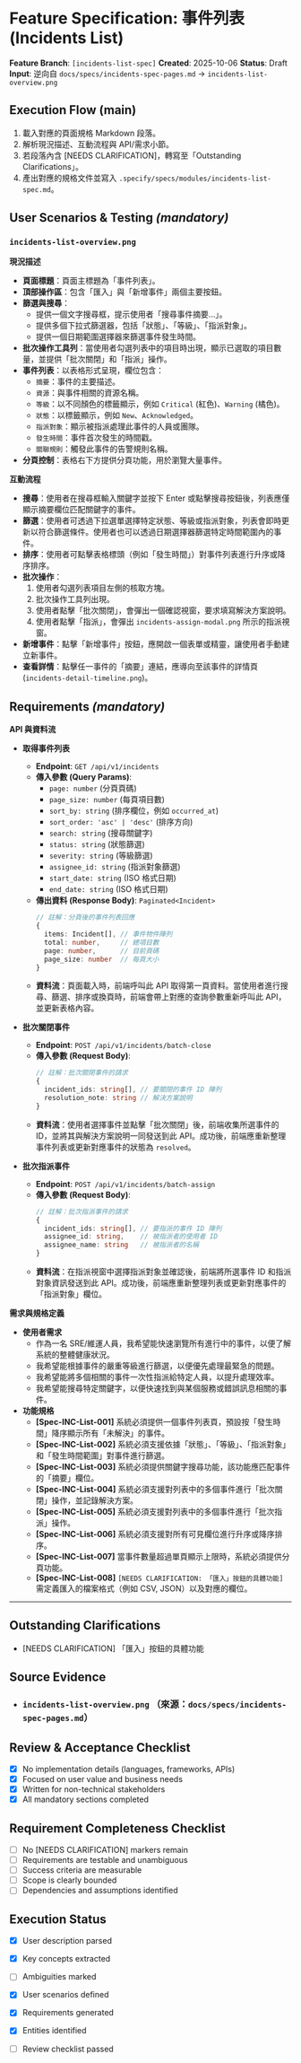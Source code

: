 # Feature Specification: 事件列表 (Incidents List)

**Feature Branch**: `[incidents-list-spec]`
**Created**: 2025-10-06
**Status**: Draft
**Input**: 逆向自 `docs/specs/incidents-spec-pages.md` → ``incidents-list-overview.png``

## Execution Flow (main)
1. 載入對應的頁面規格 Markdown 段落。
2. 解析現況描述、互動流程與 API/需求小節。
3. 若段落內含 [NEEDS CLARIFICATION]，轉寫至「Outstanding Clarifications」。
4. 產出對應的規格文件並寫入 `.specify/specs/modules/incidents-list-spec.md`。

## User Scenarios & Testing *(mandatory)*
### `incidents-list-overview.png`

**現況描述**
- **頁面標題**：頁面主標題為「事件列表」。
- **頂部操作區**：包含「匯入」與「新增事件」兩個主要按鈕。
- **篩選與搜尋**：
    - 提供一個文字搜尋框，提示使用者「搜尋事件摘要...」。
    - 提供多個下拉式篩選器，包括「狀態」、「等級」、「指派對象」。
    - 提供一個日期範圍選擇器來篩選事件發生時間。
- **批次操作工具列**：當使用者勾選列表中的項目時出現，顯示已選取的項目數量，並提供「批次關閉」和「指派」操作。
- **事件列表**：以表格形式呈現，欄位包含：
    - `摘要`：事件的主要描述。
    - `資源`：與事件相關的資源名稱。
    - `等級`：以不同顏色的標籤顯示，例如 `Critical` (紅色)、`Warning` (橘色)。
    - `狀態`：以標籤顯示，例如 `New`、`Acknowledged`。
    - `指派對象`：顯示被指派處理此事件的人員或團隊。
    - `發生時間`：事件首次發生的時間戳。
    - `關聯規則`：觸發此事件的告警規則名稱。
- **分頁控制**：表格右下方提供分頁功能，用於瀏覽大量事件。

**互動流程**
- **搜尋**：使用者在搜尋框輸入關鍵字並按下 Enter 或點擊搜尋按鈕後，列表應僅顯示摘要欄位匹配關鍵字的事件。
- **篩選**：使用者可透過下拉選單選擇特定狀態、等級或指派對象，列表會即時更新以符合篩選條件。使用者也可以透過日期選擇器篩選特定時間範圍內的事件。
- **排序**：使用者可點擊表格標頭（例如「發生時間」）對事件列表進行升序或降序排序。
- **批次操作**：
    1. 使用者勾選列表項目左側的核取方塊。
    2. 批次操作工具列出現。
    3. 使用者點擊「批次關閉」，會彈出一個確認視窗，要求填寫解決方案說明。
    4. 使用者點擊「指派」，會彈出 `incidents-assign-modal.png` 所示的指派視窗。
- **新增事件**：點擊「新增事件」按鈕，應開啟一個表單或精靈，讓使用者手動建立新事件。
- **查看詳情**：點擊任一事件的「摘要」連結，應導向至該事件的詳情頁 (`incidents-detail-timeline.png`)。

## Requirements *(mandatory)*
**API 與資料流**
- **取得事件列表**
    - **Endpoint**: `GET /api/v1/incidents`
    - **傳入參數 (Query Params)**:
        - `page: number` (分頁頁碼)
        - `page_size: number` (每頁項目數)
        - `sort_by: string` (排序欄位，例如 `occurred_at`)
        - `sort_order: 'asc' | 'desc'` (排序方向)
        - `search: string` (搜尋關鍵字)
        - `status: string` (狀態篩選)
        - `severity: string` (等級篩選)
        - `assignee_id: string` (指派對象篩選)
        - `start_date: string` (ISO 格式日期)
        - `end_date: string` (ISO 格式日期)
    - **傳出資料 (Response Body)**: `Paginated<Incident>`
        ```typescript
        // 註解：分頁後的事件列表回應
        {
          items: Incident[], // 事件物件陣列
          total: number,     // 總項目數
          page: number,      // 目前頁碼
          page_size: number  // 每頁大小
        }
        ```
    - **資料流**：頁面載入時，前端呼叫此 API 取得第一頁資料。當使用者進行搜尋、篩選、排序或換頁時，前端會帶上對應的查詢參數重新呼叫此 API，並更新表格內容。

- **批次關閉事件**
    - **Endpoint**: `POST /api/v1/incidents/batch-close`
    - **傳入參數 (Request Body)**:
        ```typescript
        // 註解：批次關閉事件的請求
        {
          incident_ids: string[], // 要關閉的事件 ID 陣列
          resolution_note: string // 解決方案說明
        }
        ```
    - **資料流**：使用者選擇事件並點擊「批次關閉」後，前端收集所選事件的 ID，並將其與解決方案說明一同發送到此 API。成功後，前端應重新整理事件列表或更新對應事件的狀態為 `resolved`。

- **批次指派事件**
    - **Endpoint**: `POST /api/v1/incidents/batch-assign`
    - **傳入參數 (Request Body)**:
        ```typescript
        // 註解：批次指派事件的請求
        {
          incident_ids: string[], // 要指派的事件 ID 陣列
          assignee_id: string,    // 被指派者的使用者 ID
          assignee_name: string   // 被指派者的名稱
        }
        ```
    - **資料流**：在指派視窗中選擇指派對象並確認後，前端將所選事件 ID 和指派對象資訊發送到此 API。成功後，前端應重新整理列表或更新對應事件的「指派對象」欄位。

**需求與規格定義**
- **使用者需求**
    - 作為一名 SRE/維運人員，我希望能快速瀏覽所有進行中的事件，以便了解系統的整體健康狀況。
    - 我希望能根據事件的嚴重等級進行篩選，以便優先處理最緊急的問題。
    - 我希望能將多個相關的事件一次性指派給特定人員，以提升處理效率。
    - 我希望能搜尋特定關鍵字，以便快速找到與某個服務或錯誤訊息相關的事件。
- **功能規格**
    - **[Spec-INC-List-001]** 系統必須提供一個事件列表頁，預設按「發生時間」降序顯示所有「未解決」的事件。
    - **[Spec-INC-List-002]** 系統必須支援依據「狀態」、「等級」、「指派對象」和「發生時間範圍」對事件進行篩選。
    - **[Spec-INC-List-003]** 系統必須提供關鍵字搜尋功能，該功能應匹配事件的「摘要」欄位。
    - **[Spec-INC-List-004]** 系統必須支援對列表中的多個事件進行「批次關閉」操作，並記錄解決方案。
    - **[Spec-INC-List-005]** 系統必須支援對列表中的多個事件進行「批次指派」操作。
    - **[Spec-INC-List-006]** 系統必須支援對所有可見欄位進行升序或降序排序。
    - **[Spec-INC-List-007]** 當事件數量超過單頁顯示上限時，系統必須提供分頁功能。
    - **[Spec-INC-List-008]** `[NEEDS CLARIFICATION: 「匯入」按鈕的具體功能]` 需定義匯入的檔案格式（例如 CSV, JSON）以及對應的欄位。

---

## Outstanding Clarifications
- [NEEDS CLARIFICATION] 「匯入」按鈕的具體功能

## Source Evidence
- ### `incidents-list-overview.png` （來源：`docs/specs/incidents-spec-pages.md`）

## Review & Acceptance Checklist
- [x] No implementation details (languages, frameworks, APIs)
- [x] Focused on user value and business needs
- [x] Written for non-technical stakeholders
- [x] All mandatory sections completed

## Requirement Completeness Checklist
- [ ] No [NEEDS CLARIFICATION] markers remain
- [ ] Requirements are testable and unambiguous
- [ ] Success criteria are measurable
- [ ] Scope is clearly bounded
- [ ] Dependencies and assumptions identified

## Execution Status
- [x] User description parsed
- [x] Key concepts extracted
- [ ] Ambiguities marked
- [x] User scenarios defined
- [x] Requirements generated
- [x] Entities identified
- [ ] Review checklist passed

